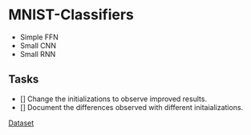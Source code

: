 MNIST-Classifiers
=================

- Simple FFN
- Small CNN
- Small RNN

Tasks
------------------
- [] Change the initializations to observe improved results.
- [] Document the differences observed with different initaializations.

[Dataset](http://yann.lecun.com/exdb/mnist/)